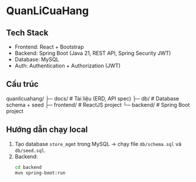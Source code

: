 # QuanLiCuaHang

## Tech Stack
- Frontend: React + Bootstrap
- Backend: Spring Boot (Java 21, REST API, Spring Security JWT)
- Database: MySQL
- Auth: Authentication + Authorization (JWT)

## Cấu trúc
quanlicuahang/
├─ docs/        # Tài liệu (ERD, API spec)
├─ db/          # Database schema + seed
├─ frontend/    # ReactJS project
└─ backend/     # Spring Boot project

## Hướng dẫn chạy local
1. Tạo database `store_mgmt` trong MySQL → chạy file `db/schema.sql` và `db/seed.sql`.
2. Backend:
   ```bash
   cd backend
   mvn spring-boot:run
